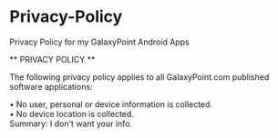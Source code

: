 # Privacy-Policy
Privacy Policy for my GalaxyPoint Android Apps

** PRIVACY POLICY **

The following privacy policy applies to all GalaxyPoint.com published software applications:  

  • No user, personal or device information is collected.  
  • No device location is collected.  
  Summary:  I don't want your info.  
